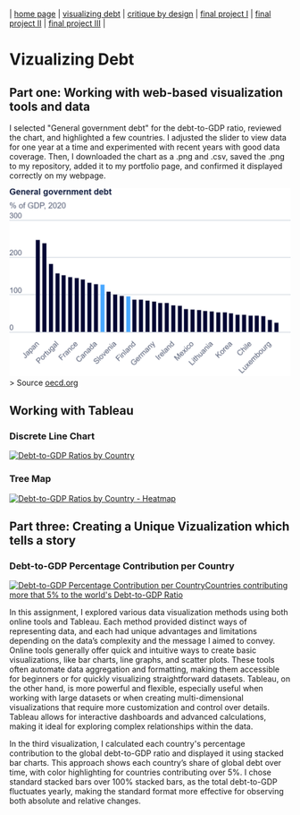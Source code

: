 | [home page](https://adityakolpe.github.io/Data-Canvas/) | [visualizing debt](visualizing-government-debt) | [critique by design](critique-by-design) | [final project I](final-project-part-one) | [final project II](final-project-part-two) | [final project III](final-project-part-three) |

# Vizualizing Debt

## Part one: Working with web-based visualization tools and data

I selected "General government debt" for the debt-to-GDP ratio, reviewed the chart, and highlighted a few countries. I adjusted the slider to view data for one year at a time and experimented with recent years with good data coverage. Then, I downloaded the chart as a .png and .csv, saved the .png to my repository, added it to my portfolio page, and confirmed it displayed correctly on my webpage.

<img src="GDP2020.png"/>
> Source <a href="https://www.oecd.org/en/data/indicators/general-government-debt.html?oecdcontrol-3122613a85-var3=2020">oecd.org</a>

## Working with Tableau

### Discrete Line Chart

<div class='tableauPlaceholder' id='viz1730653963440' style='position: relative'><noscript><a href='#'>
  <img alt='Debt-to-GDP Ratios by Country ' src='https:&#47;&#47;public.tableau.com&#47;static&#47;images&#47;De&#47;Debt-To-GDPRatiobyCountry&#47;DiscreteLineChart&#47;1_rss.png' style='border: none' />
</a></noscript>
  <object class='tableauViz'  style='display:none;'>
  <param name='host_url' value='https%3A%2F%2Fpublic.tableau.com%2F' /> 
    <param name='embed_code_version' value='3' /> 
    <param name='site_root' value='' />
    <param name='name' value='Debt-To-GDPRatiobyCountry&#47;DiscreteLineChart' />
    <param name='tabs' value='no' />
    <param name='toolbar' value='yes' />
    <param name='static_image' value='https:&#47;&#47;public.tableau.com&#47;static&#47;images&#47;De&#47;Debt-To-GDPRatiobyCountry&#47;DiscreteLineChart&#47;1.png' /> 
    <param name='animate_transition' value='yes' />
    <param name='display_static_image' value='yes' />
    <param name='display_spinner' value='yes' />
    <param name='display_overlay' value='yes' />
    <param name='display_count' value='yes' />
    <param name='language' value='en-US' />
    <param name='filter' value='publish=yes' />
  </object></div>                
  <script type='text/javascript'>                    
    var divElement = document.getElementById('viz1730653963440');                    
    var vizElement = divElement.getElementsByTagName('object')[0];                    
    vizElement.style.width='150%';
    vizElement.style.height=(divElement.offsetWidth*0.75)+'px';                    
    var scriptElement = document.createElement('script');                    
    scriptElement.src = 'https://public.tableau.com/javascripts/api/viz_v1.js';                    
    vizElement.parentNode.insertBefore(scriptElement, vizElement);                
  </script>


### Tree Map

<div class='tableauPlaceholder' id='viz1730654339732' style='position: relative'><noscript><a href='#'><img alt='Debt-to-GDP Ratios by Country - Heatmap ' src='https:&#47;&#47;public.tableau.com&#47;static&#47;images&#47;De&#47;Debt-To-GDPRatiobyCountry-Heatmap&#47;DiscreteLineChart&#47;1_rss.png' style='border: none' /></a></noscript><object class='tableauViz'  style='display:none;'><param name='host_url' value='https%3A%2F%2Fpublic.tableau.com%2F' /> <param name='embed_code_version' value='3' /> <param name='site_root' value='' /><param name='name' value='Debt-To-GDPRatiobyCountry-Heatmap&#47;DiscreteLineChart' /><param name='tabs' value='no' /><param name='toolbar' value='yes' /><param name='static_image' value='https:&#47;&#47;public.tableau.com&#47;static&#47;images&#47;De&#47;Debt-To-GDPRatiobyCountry-Heatmap&#47;DiscreteLineChart&#47;1.png' /> <param name='animate_transition' value='yes' /><param name='display_static_image' value='yes' /><param name='display_spinner' value='yes' /><param name='display_overlay' value='yes' /><param name='display_count' value='yes' /><param name='language' value='en-US' /><param name='filter' value='publish=yes' /></object></div>
<script type='text/javascript'>                    
  var divElement = document.getElementById('viz1730654339732');                    
  var vizElement = divElement.getElementsByTagName('object')[0];                    
  vizElement.style.width='100%';
  vizElement.style.height=(divElement.offsetWidth*0.75)+'px';                    
  var scriptElement = document.createElement('script');                    
  scriptElement.src = 'https://public.tableau.com/javascripts/api/viz_v1.js';                    
  vizElement.parentNode.insertBefore(scriptElement, vizElement);                
</script>

## Part three: Creating a Unique Vizualization which tells a story

### Debt-to-GDP Percentage Contribution per Country

<div class='tableauPlaceholder' id='viz1730676794291' style='position: relative'><noscript><a href='#'><img alt='Debt-to-GDP Percentage Contribution per CountryCountries contributing more that 5% to the world&#39;s Debt-to-GDP Ratio ' src='https:&#47;&#47;public.tableau.com&#47;static&#47;images&#47;De&#47;Debt-to-GDPPercentageContributionperCountry&#47;Sheet2&#47;1_rss.png' style='border: none' /></a></noscript><object class='tableauViz'  style='display:none;'><param name='host_url' value='https%3A%2F%2Fpublic.tableau.com%2F' /> <param name='embed_code_version' value='3' /> <param name='site_root' value='' /><param name='name' value='Debt-to-GDPPercentageContributionperCountry&#47;Sheet2' /><param name='tabs' value='no' /><param name='toolbar' value='yes' /><param name='static_image' value='https:&#47;&#47;public.tableau.com&#47;static&#47;images&#47;De&#47;Debt-to-GDPPercentageContributionperCountry&#47;Sheet2&#47;1.png' /> <param name='animate_transition' value='yes' /><param name='display_static_image' value='yes' /><param name='display_spinner' value='yes' /><param name='display_overlay' value='yes' /><param name='display_count' value='yes' /><param name='language' value='en-GB' /><param name='filter' value='publish=yes' /></object></div>   
<script type='text/javascript'>                    
  var divElement = document.getElementById('viz1730676794291');                    
  var vizElement = divElement.getElementsByTagName('object')[0];                    
  vizElement.style.width='150%';
  vizElement.style.height=(divElement.offsetWidth*0.75)+'px';                    
  var scriptElement = document.createElement('script');                    
  scriptElement.src = 'https://public.tableau.com/javascripts/api/viz_v1.js';                    
  vizElement.parentNode.insertBefore(scriptElement, vizElement);                
</script>

In this assignment, I explored various data visualization methods using both online tools and Tableau. Each method provided distinct ways of representing data, and each had unique advantages and limitations depending on the data’s complexity and the message I aimed to convey. Online tools generally offer quick and intuitive ways to create basic visualizations, like bar charts, line graphs, and scatter plots. These tools often automate data aggregation and formatting, making them accessible for beginners or for quickly visualizing straightforward datasets. Tableau, on the other hand, is more powerful and flexible, especially useful when working with large datasets or when creating multi-dimensional visualizations that require more customization and control over details. Tableau allows for interactive dashboards and advanced calculations, making it ideal for exploring complex relationships within the data.

In the third visualization, I calculated each country's percentage contribution to the global debt-to-GDP ratio and displayed it using stacked bar charts. This approach shows each country’s share of global debt over time, with color highlighting for countries contributing over 5%. I chose standard stacked bars over 100% stacked bars, as the total debt-to-GDP fluctuates yearly, making the standard format more effective for observing both absolute and relative changes.
